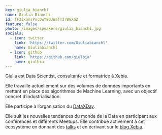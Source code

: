 ```yaml
---
key: giulia_bianchi
name: Giulia Bianchi
id: fF3ixonsPncDwY90JWafTzrBGXa2
feature: false
photo: /images/speakers/giulia_bianchi.jpg
socials:
  - icon: twitter
    link: 'https://twitter.com/Giuliabianchl'
    name: Giuliabianchl
  - icon: github
    link: 'https://github.com/giulbia'
    name: giulbia
---
```

Giulia est Data Scientist, consultante et formatrice à Xebia.

Elle travaille actuellement sur des volumes de données importants en mettant en place des algorithmes de Machine Learning, avec un objectif concret d’industrialisation. 

Elle participe à l’organisation du [DataXDay](https://dataxday.fr/).

Elle suit les nouvelles tendances du monde de la Data en participant aux conférences et différents Meetups. Elle contribue activement à cet écosystème en donnant des [talks](https://speakerdeck.com/giulbia) et en écrivant sur le [blog Xebia](https://blog.xebia.fr/author/gbianchi/).